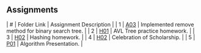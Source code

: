 ## Assignments

|  #  | Folder Link | Assignment Description |
|  1  | [A03](https://github.com/jtsui23-code/3013-Algorithms/tree/main/Assignments/A03)      | Implemented remove method for binary search tree.          |
|  2  | [H01](https://github.com/jtsui23-code/3013-Algorithms/tree/main/Assignments/H01)      | AVL Tree practice homework.          |
|  3  | [H02](https://github.com/jtsui23-code/3013-Algorithms/tree/main/Assignments/H02)      | Hashing homework.          |
|  4  | [H02](https://github.com/jtsui23-code/3013-Algorithms/tree/main/Assignments/A04)      | Celebration of Scholarship.          |
|  5  | [P01](https://github.com/jtsui23-code/3013-Algorithms/tree/main/Assignments/P01)      | Algorithm Presentation.          |


